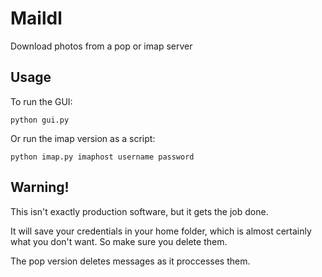 # Maildl

Download photos from a pop or imap server

## Usage

To run the GUI:

`python gui.py`

Or run the imap version as a script:

`python imap.py imaphost username password`

## Warning!

This isn't exactly production software, but it gets the job done.

It will save your credentials in your home folder, which is almost certainly what you don't want. So make sure you delete them.

The pop version deletes messages as it proccesses them.
